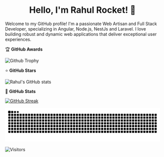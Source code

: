 <h1 align="center">Hello, I'm Rahul Rocket! 👋</h1>

Welcome to my GitHub profile! I'm a passionate Web Artisan and Full Stack Developer, specializing in Angular, Node.js, NestJs and Laravel. I love building robust and dynamic web applications that deliver exceptional user experiences.

🏆 <b>GitHub Awards</b>

![Github Trophy](https://github-profile-trophy.vercel.app/?username=rahul-rocket)

⭐ <b>GitHub Stars</b>

![Rahul's GitHub stats](https://github-readme-stats.vercel.app/api?username=rahul-rocket&show_icons=true&theme=radical)

💪 <b>GitHub Stats</b>

[![GitHub Streak](https://streak-stats.demolab.com?user=rahul-rocket&theme=dark)](https://git.io/streak-stats)

![Snake animation](https://github.com/rahul-rocket/rahul-rocket/blob/output/github-contribution-grid-snake.svg)

![Visitors](https://visitor-badge.laobi.icu/badge?page_id=rahul-rocket)
